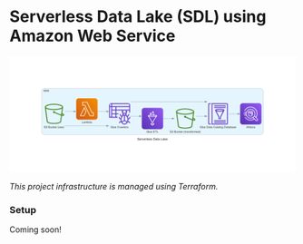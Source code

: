 # Serverless Data Lake (SDL) using Amazon Web Service

<p align="center">
  <a href="https://github.com/enchant3dmango/awesome">
    <picture>
      <source  srcset="./files/serverless_data_lake.png">
      <img alt="SDL Logo" src="./files/serverless_data_lake.png">
    </picture>    
  </a>
</p>

_This project infrastructure is managed using Terraform._

### Setup
Coming soon!
